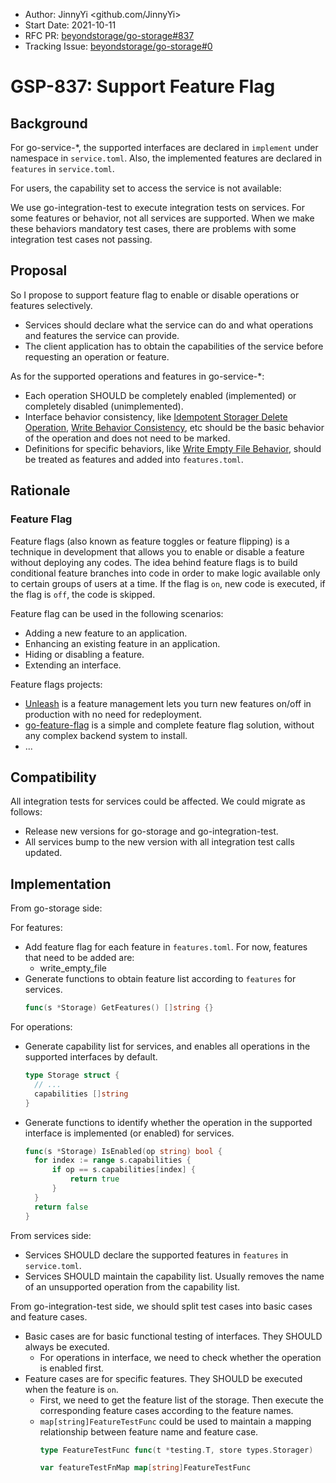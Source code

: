 - Author: JinnyYi <github.com/JinnyYi>
- Start Date: 2021-10-11
- RFC PR: [beyondstorage/go-storage#837](https://github.com/beyondstorage/go-storage/issues/837)
- Tracking Issue: [beyondstorage/go-storage#0](https://github.com/beyondstorage/go-storage/issues/0)

# GSP-837: Support Feature Flag

## Background

For go-service-*, the supported interfaces are declared in `implement` under namespace in `service.toml`. Also, the implemented features are declared in `features` in `service.toml`.

For users, the capability set to access the service is not available:

We use go-integration-test to execute integration tests on services. For some features or behavior, not all services are supported. When we make these behaviors mandatory test cases, there are problems with some integration test cases not passing.

## Proposal

So I propose to support feature flag to enable or disable operations or features selectively.

- Services should declare what the service can do and what operations and features the service can provide.
- The client application has to obtain the capabilities of the service before requesting an operation or feature.

As for the supported operations and features in go-service-*:

- Each operation SHOULD be completely enabled (implemented) or completely disabled (unimplemented).
- Interface behavior consistency, like [Idempotent Storager Delete Operation](./46-idempotent-delete.md), [Write Behavior Consistency](./134-write-behavior-consistency.md), etc should be the basic behavior of the operation and does not need to be marked.
- Definitions for specific behaviors, like [Write Empty File Behavior](./751-write-empty-file-behavior.md), should be treated as features and added into `features.toml`.

## Rationale

### Feature Flag

Feature flags (also known as feature toggles or feature flipping) is a technique in development that allows you to enable or disable a feature without deploying any codes. The idea behind feature flags is to build conditional feature branches into code in order to make logic available only to certain groups of users at a time. If the flag is `on`, new code is executed, if the flag is `off`, the code is skipped.

Feature flag can be used in the following scenarios:

- Adding a new feature to an application.
- Enhancing an existing feature in an application.
- Hiding or disabling a feature.
- Extending an interface.

Feature flags projects:

- [Unleash](https://www.getunleash.io/) is a feature management lets you turn new features on/off in production with no need for redeployment.
- [go-feature-flag](https://github.com/thomaspoignant/go-feature-flag) is a simple and complete feature flag solution, without any complex backend system to install.
- ...

## Compatibility

All integration tests for services could be affected. We could migrate as follows:

- Release new versions for go-storage and go-integration-test.
- All services bump to the new version with all integration test calls updated.

## Implementation  

From go-storage side:

For features:
- Add feature flag for each feature in `features.toml`. For now, features that need to be added are:
  - write_empty_file
- Generate functions to obtain feature list according to `features` for services.
  ```go
  func(s *Storage) GetFeatures() []string {}
  ```
  
For operations:
- Generate capability list for services, and enables all operations in the supported interfaces by default.
  ```go
  type Storage struct {
    // ...
    capabilities []string
  }
  ```
- Generate functions to identify whether the operation in the supported interface is implemented (or enabled) for services.
  ```go
  func(s *Storage) IsEnabled(op string) bool {
    for index := range s.capabilities {
        if op == s.capabilities[index] {
            return true
        }
    }
    return false
  }
  ```

From services side:

- Services SHOULD declare the supported features in `features` in `service.toml`.
- Services SHOULD maintain the capability list. Usually removes the name of an unsupported operation from the capability list.

From go-integration-test side, we should split test cases into basic cases and feature cases.

- Basic cases are for basic functional testing of interfaces. They SHOULD always be executed.
  - For operations in interface, we need to check whether the operation is enabled first.
- Feature cases are for specific features. They SHOULD be executed when the feature is `on`.
  - First, we need to get the feature list of the storage. Then execute the corresponding feature cases according to the feature names.
  - `map[string]FeatureTestFunc` could be used to maintain a mapping relationship between feature name and feature case.
    ```go
    type FeatureTestFunc func(t *testing.T, store types.Storager)

    var featureTestFnMap map[string]FeatureTestFunc
    ```
  